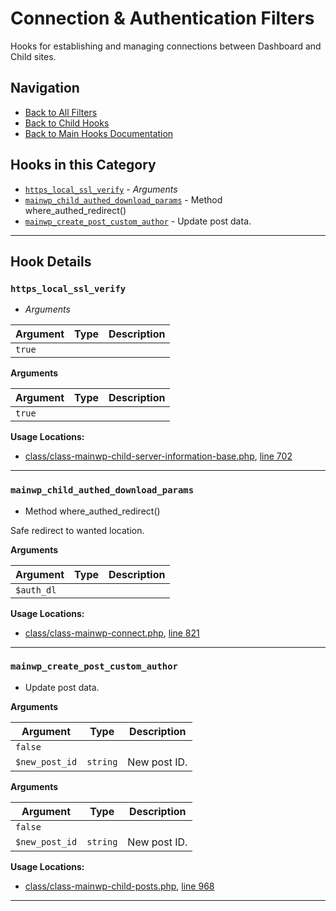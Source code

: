# Connection & Authentication Filters

Hooks for establishing and managing connections between Dashboard and Child sites.

## Navigation

- [Back to All Filters](../index.md)
- [Back to Child Hooks](../../index.md)
- [Back to Main Hooks Documentation](../../../index.md)

## Hooks in this Category

- [`https_local_ssl_verify`](#https-local-ssl-verify) - *Arguments*
- [`mainwp_child_authed_download_params`](#mainwp-child-authed-download-params) - Method where_authed_redirect()
- [`mainwp_create_post_custom_author`](#mainwp-create-post-custom-author) - Update post data.

---

## Hook Details

<a id='https-local-ssl-verify'></a>
### `https_local_ssl_verify`

* *Arguments*

Argument | Type | Description
-------- | ---- | -----------
`true` |  |

**Arguments**

Argument | Type | Description
-------- | ---- | -----------
`true` |  |

**Usage Locations:**

- [class/class-mainwp-child-server-information-base.php](https://github.com/mainwp/mainwp-child/blob/master/class/class-mainwp-child-server-information-base.php), [line 702](https://github.com/mainwp/mainwp-child/blob/master/class/class-mainwp-child-server-information-base.php#L702)

---

<a id='mainwp-child-authed-download-params'></a>
### `mainwp_child_authed_download_params`

* Method where_authed_redirect()

Safe redirect to wanted location.

**Arguments**

Argument | Type | Description
-------- | ---- | -----------
`$auth_dl` |  |

**Usage Locations:**

- [class/class-mainwp-connect.php](https://github.com/mainwp/mainwp-child/blob/master/class/class-mainwp-connect.php), [line 821](https://github.com/mainwp/mainwp-child/blob/master/class/class-mainwp-connect.php#L821)

---

<a id='mainwp-create-post-custom-author'></a>
### `mainwp_create_post_custom_author`

* Update post data.

**Arguments**

Argument | Type | Description
-------- | ---- | -----------
`false` |  | 
`$new_post_id` | `string` | New post ID.

**Arguments**

Argument | Type | Description
-------- | ---- | -----------
`false` |  | 
`$new_post_id` | `string` | New post ID.

**Usage Locations:**

- [class/class-mainwp-child-posts.php](https://github.com/mainwp/mainwp-child/blob/master/class/class-mainwp-child-posts.php), [line 968](https://github.com/mainwp/mainwp-child/blob/master/class/class-mainwp-child-posts.php#L968)

---

